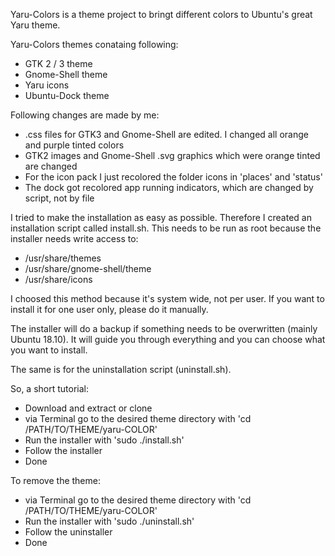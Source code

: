Yaru-Colors is a theme project to bringt different colors to Ubuntu's great Yaru theme.

Yaru-Colors themes conataing following:
- GTK 2 / 3 theme
- Gnome-Shell theme
- Yaru icons
- Ubuntu-Dock theme

Following changes are made by me:
- .css files for GTK3 and Gnome-Shell are edited. I changed all orange and purple tinted colors
- GTK2 images and Gnome-Shell .svg graphics which were orange tinted are changed
- For the icon pack I just recolored the folder icons in 'places' and 'status'
- The dock got recolored app running indicators, which are changed by script, not by file

I tried to make the installation as easy as possible.
Therefore I created an installation script called install.sh. 
This needs to be run as root because the installer needs write access to:
- /usr/share/themes
- /usr/share/gnome-shell/theme
- /usr/share/icons

I choosed this method because it's system wide, not per user. If you want to install it for one user only,
please do it manually.

The installer will do a backup if something needs to be overwritten (mainly Ubuntu 18.10).
It will guide you through everything and you can choose what you want to install.

The same is for the uninstallation script (uninstall.sh).

So, a short tutorial:
- Download and extract or clone
- via Terminal go to the desired theme directory with 'cd /PATH/TO/THEME/yaru-COLOR'
- Run the installer with 'sudo ./install.sh'
- Follow the installer
- Done

To remove the theme:
- via Terminal go to the desired theme directory with 'cd /PATH/TO/THEME/yaru-COLOR'
- Run the installer with 'sudo ./uninstall.sh'
- Follow the uninstaller
- Done